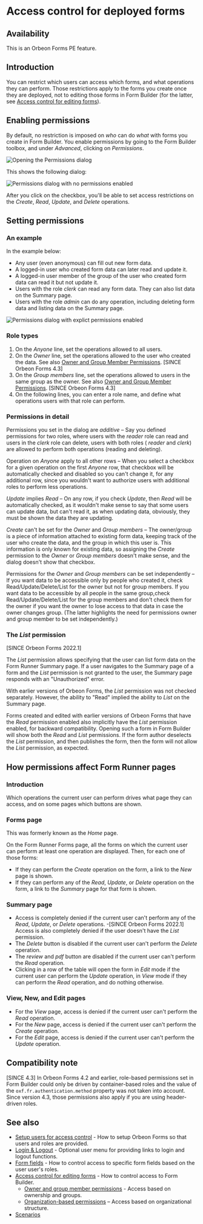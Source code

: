 # Access control for deployed forms

## Availability

This is an Orbeon Forms PE feature.

## Introduction

You can restrict which users can access which forms, and what operations they can perform. Those restrictions apply to the forms you create once they are deployed, not to editing those forms in Form Builder (for the latter, see [Access control for editing forms](editing-forms.md)).

## Enabling permissions

By default, no restriction is imposed on _who_ can do _what_ with forms you create in Form Builder. You enable permissions by going to the Form Builder toolbox, and under _Advanced_, clicking on _Permissions_.

![Opening the Permissions dialog](../../form-builder/images/advanced-menu.png)

This shows the following dialog:

![Permissions dialog with no permissions enabled](../../form-builder/images/permissions-enable.png)

After you click on the checkbox, you'll be able to set access restrictions on the _Create_, _Read_, _Update_, and _Delete_ operations.

## Setting permissions

### An example

In the example below:

- Any user (even anonymous) can fill out new form data.
- A logged-in user who created form data can later read and update it.
- A logged-in user member of the group of the user who created form data can read it but not update it.
- Users with the role _clerk_ can read any form data. They can also list data on the Summary page.
- Users with the role _admin_ can do any operation, including deleting form data and listing data on the Summary page.

![Permissions dialog with explict permissions enabled](../../form-builder/images/permissions-dialog.png)

### Role types

1. On the _Anyone_ line, set the operations allowed to all users.
2. On the _Owner_ line, set the operations allowed to the user who created the data. See also [Owner and Group Member Permissions](../../form-runner/access-control/owner-group.md). [SINCE Orbeon Forms 4.3]
3. On the _Group members_ line, set the operations allowed to users in the same group as the owner. See also [Owner and Group Member Permissions](../../form-runner/access-control/owner-group.md). [SINCE Orbeon Forms 4.3]
4. On the following lines, you can enter a role name, and define what operations users with that role can perform.

### Permissions in detail

Permissions you set in the dialog are _additive_ – Say you defined permissions for two roles, where users with the _reader_ role can read and users in the _clerk_ role can delete, users with both roles ( _reader_ and _clerk_) are allowed to perform both operations (reading and deleting).

Operation on _Anyone_ apply to all other rows – When you select a checkbox for a given operation on the first _Anyone_ row, that checkbox will be automatically checked and disabled so you can't change it, for any additional row, since you wouldn't want to authorize users with additional roles to perform less operations.

_Update_ implies _Read_ – On any row, if you check _Update_, then _Read_ will be automatically checked, as it wouldn't make sense to say that some users can update data, but can't read it, as when updating data, obviously, they must be shown the data they are updating.

_Create_ can't be set for the _Owner_ and _Group members_ – The owner/group is a piece of information attached to existing form data, keeping track of the user who create the data, and the group in which this user is. This information is only known for existing data, so assigning the _Create_ permission to the _Owner_ or _Group members_ doesn't make sense, and the dialog doesn't show that checkbox.

Permissions for the _Owner_ and _Group members_ can be set independently – If you want data to be accessible only by people who created it, check Read/Update/Delete/List for the owner but not for group members. If you want data to be accessible by all people in the same group,check Read/Update/Delete/List for the group members and don't check them for the owner if you want the owner to lose access to that data in case the owner changes group. (The latter highlights the need for permissions owner and group member to be set independently.)

### The _List_ permission

[SINCE Orbeon Forms 2022.1]

The _List_ permission allows specifying that the user can list form data on the Form Runner Summary page. If a user navigates to the Summary page of a form and the _List_ permission is not granted to the user, the Summary page responds with an "Unauthorized" error.

With earlier versions of Orbeon Forms, the _List_ permission was not checked separately. However, the ability to "Read" implied the ability to _List_ on the Summary page.

Forms created and edited with earlier versions of Orbeon Forms that have the _Read_ permission enabled also implicitly have the _List_ permission enabled, for backward compatibility. Opening such a form in Form Builder will show both the _Read_ and _List_ permissions. If the form author deselects the _List_ permission, and then publishes the form, then the form will not allow the _List_ permission, as expected.

## How permissions affect Form Runner pages

### Introduction

Which operations the current user can perform drives what page they can access, and on some pages which buttons are shown.

### Forms page

This was formerly known as the _Home_ page.

On the Form Runner Forms page, all the forms on which the current user can perform at least one operation are displayed. Then, for each one of those forms:

- If they can perform the _Create_ operation on the form, a link to the _New_ page is shown.
- If they can perform any of the _Read_, _Update_, or _Delete_ operation on the form, a link to the _Summary_ page for that form is shown.

### Summary page

- Access is completely denied if the current user can't perform any of the _Read_, _Update_, or _Delete_ operations.
  -[SINCE Orbeon Forms 2022.1] Access is also completely denied if the user doesn't have the _List_ permission.
- The _Delete_ button is disabled if the current user can't perform the _Delete_ operation.
- The _review_ and _pdf_ button are disabled if the current user can't perform the _Read_ operation.
- Clicking in a row of the table will open the form in _Edit_ mode if the current user can perform the _Update_ operation, in _View_ mode if they can perform the _Read_ operation, and do nothing otherwise.

### View, New, and Edit pages

* For the _View_ page, access is denied if the current user can't perform the _Read_ operation.
* For the _New_ page, access is denied if the current user can't perform the _Create_ operation.
* For the _Edit_ page, access is denied if the current user can't perform the _Update_ operation.

## Compatibility note

[SINCE 4.3] In Orbeon Forms 4.2 and earlier, role-based permissions set in Form Builder could only be driven by container-based roles and the value of the `oxf.fr.authentication.method` property was not taken into account. Since version 4.3, those permissions also apply if you are using header-driven roles.

## See also

- [Setup users for access control](users.md) - How to setup Orbeon Forms so that users and roles are provided.
- [Login & Logout](login-logout.md) - Optional user menu for providing links to login and logout functions.
- [Form fields](form-fields.md) - How to control access to specific form fields based on the user user's roles.
- [Access control for editing forms](editing-forms.md) - How to control access to Form Builder.
    - [Owner and group member permissions](owner-group.md) - Access based on ownership and groups.
    - [Organization-based permissions](organization.md) – Access based on organizational structure.
- [Scenarios](scenarios.md)
